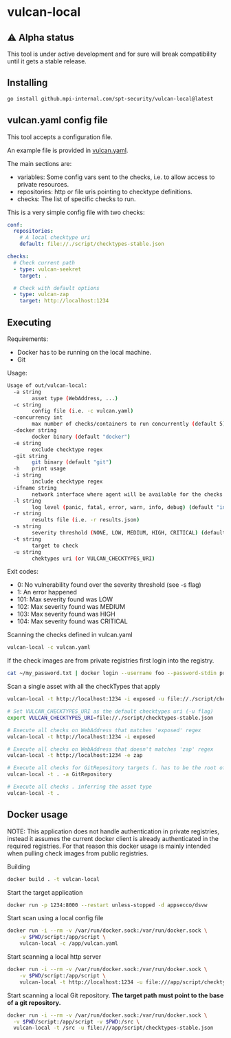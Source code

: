 # vulcan-local

## ⚠️ Alpha status

This tool is under active development and for sure will break compatibility until it gets a stable release.

## Installing

```sh
go install github.mpi-internal.com/spt-security/vulcan-local@latest
```

## vulcan.yaml config file

This tool accepts a configuration file.

An example file is provided in [vulcan.yaml](./vulcan.yaml).

The main sections are:

- variables: Some config vars sent to the checks, i.e. to allow access to private resources.
- repositories: http or file uris pointing to checktype definitions.
- checks: The list of specific checks to run.

This is a very simple config file with two checks:

```yaml
conf:
  repositories:
    # A local checktype uri
    default: file://./script/checktypes-stable.json

checks:
  # Check current path
  - type: vulcan-seekret
    target: .

  # Check with default options
  - type: vulcan-zap
    target: http://localhost:1234
```

## Executing

Requirements:

- Docker has to be running on the local machine.
- Git

Usage:

```sh
Usage of out/vulcan-local:
  -a string
    	asset type (WebAddress, ...)
  -c string
    	config file (i.e. -c vulcan.yaml)
  -concurrency int
    	max number of checks/containers to run concurrently (default 5)
  -docker string
    	docker binary (default "docker")
  -e string
    	exclude checktype regex
  -git string
    	git binary (default "git")
  -h	print usage
  -i string
    	include checktype regex
  -ifname string
    	network interface where agent will be available for the checks (default "docker0")
  -l string
    	log level (panic, fatal, error, warn, info, debug) (default "info")
  -r string
    	results file (i.e. -r results.json)
  -s string
    	severity threshold (NONE, LOW, MEDIUM, HIGH, CRITICAL) (default "HIGH")
  -t string
    	target to check
  -u string
    	chektypes uri (or VULCAN_CHECKTYPES_URI)
```

Exit codes:

- 0: No vulnerability found over the severity threshold (see -s flag)
- 1: An error happened
- 101: Max severity found was LOW
- 102: Max severity found was MEDIUM
- 103: Max severity found was HIGH
- 104: Max severity found was CRITICAL

Scanning the checks defined in vulcan.yaml

```sh
vulcan-local -c vulcan.yaml
```

If the check images are from private registries first login into the registry.

```sh
cat ~/my_password.txt | docker login --username foo --password-stdin private.registry.com
```

Scan a single asset with all the checkTypes that apply

```sh
vulcan-local -t http://localhost:1234 -i exposed -u file://./script/checktypes-stable.json

# Set VULCAN_CHECKTYPES_URI as the default checktypes uri (-u flag)
export VULCAN_CHECKTYPES_URI=file://./script/checktypes-stable.json

# Execute all checks on WebAddress that matches 'exposed' regex
vulcan-local -t http://localhost:1234 -i exposed

# Execute all checks on WebAddress that doesn't matches 'zap' regex
vulcan-local -t http://localhost:1234 -e zap

# Execute all checks for GitRepository targets (. has to be the root of a git repo)
vulcan-local -t . -a GitRepository

# Execute all checks . inferring the asset type
vulcan-local -t .
```

## Docker usage

NOTE: This application does not handle authentication in private registries,
instead it assumes the current docker client is already authenticated in the required registries.
For that reason this docker usage is mainly intended when pulling check images from public registries.

Building

```sh
docker build . -t vulcan-local
```

Start the target application

```sh
docker run -p 1234:8000 --restart unless-stopped -d appsecco/dsvw 
```

Start scan using a local config file

```sh
docker run -i --rm -v /var/run/docker.sock:/var/run/docker.sock \
    -v $PWD/script:/app/script \
    vulcan-local -c /app/vulcan.yaml
```

Start scanning a local http server

```sh
docker run -i --rm -v /var/run/docker.sock:/var/run/docker.sock \
    -v $PWD/script:/app/script \
    vulcan-local -t http://localhost:1234 -u file:///app/script/checktypes-stable.json
```

Start scanning a local Git repository. **The target path must point to the base of a git repository.**

```sh
docker run -i --rm -v /var/run/docker.sock:/var/run/docker.sock \
  -v $PWD/script:/app/script -v $PWD:/src \
  vulcan-local -t /src -u file:///app/script/checktypes-stable.json
```

